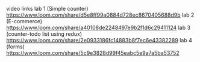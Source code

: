  video links
 lab 1 (Simple counter)
https://www.loom.com/share/d5e8ff99a0884d728ec8670405688d9b
lab 2 (E-commerce)
https://www.loom.com/share/a40108de2248497e9b2f1d6c29411124
lab 3 (counter-todo list using redux)
https://www.loom.com/share/2e0933186fc14883b8f7ec6e43382289
 lab 4 (forms)
 https://www.loom.com/share/5c9e3828d99f45eabc5e9a7a5ba53752
